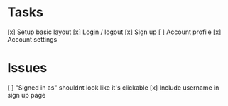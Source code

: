 # Tasks
[x] Setup basic layout
[x] Login / logout
[x] Sign up
[ ] Account profile
[x] Account settings

# Issues
[ ] "Signed in as" shouldnt look like it's clickable
[x] Include username in sign up page
